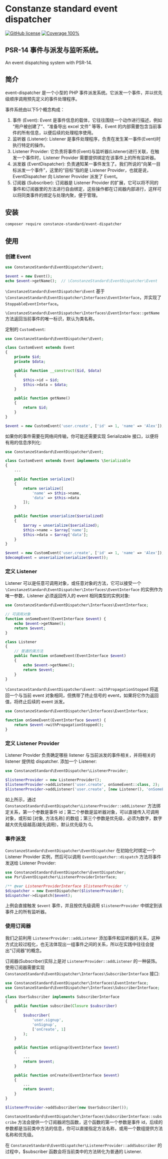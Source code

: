 # Constanze standard event dispatcher

[![GitHub license](https://img.shields.io/github/license/alienwow/SnowLeopard.svg)](https://github.com/constanze-standard/event-dispatcher/blob/master/LICENSE)
[![Coverage 100%](https://img.shields.io/azure-devops/coverage/swellaby/opensource/25.svg)](https://github.com/constanze-standard/event-dispatcher)

## PSR-14 事件与派发与监听系统。
An event dispatching system with PSR-14.

## 简介
event-dispatcher 是一个小型的 PHP 事件派发系统。它派发一个事件，并以优先级顺序调用预先定义的事件处理程序。

事件系统由以下5个概念构成：
1. 事件 (Event): Event 是事件信息的载体，它往往围绕一个动作进行描述，例如 “用户被创建了”、“准备导出 excel 文件” 等等，Event 的内部需要包含当前事件的所有信息，以便后续的处理程序使用。
2. 监听器 (Listener): Listener 是事件处理程序，负责在发生某一事件(Event)时执行特定的操作。
3. Listener Provider: 它负责将事件(Event)与监听器(Listener)进行关联，在触发一个事件时，Listener Provider 需要提供绑定在该事件上的所有监听器。
4. 派发器 (EventDispatcher): 负责通知某一事件发生了。我们所说的“向某一目标派发一个事件”，这里的“目标”指的是 Listener Provider，也就是说，EventDispatcher 向 Listener Provider 派发了 Event。
5. 订阅器 (Subscriber): 订阅器是 Listener Provider 的扩展，它可以将不同的事件和订阅器里的方法进行自由绑定，这些操作都在订阅器内部进行，这样可以将同类事件的绑定与处理内聚，便于管理。

## 安装
```bash
composer require constanze-standard/event-dispatcher
```

## 使用
### 创建 Event
```php
use ConstanzeStandard\EventDispatcher\Event;

$event = new Event();
echo $event->getName();  // \ConstanzeStandard\EventDispatcher\Event
```
`\ConstanzeStandard\EventDispatcher\Event` 基于 `\ConstanzeStandard\EventDispatcher\Interfaces\EventInterface`，并实现了`StoppableEventInterface`。

`\ConstanzeStandard\EventDispatcher\Interfaces\EventInterface::getName` 方法返回当前事件的唯一标识，默认为类名称。

定制的 `CustomEvent`:
```php
use ConstanzeStandard\EventDispatcher\Event;

class CustomEvent extends Event
{
    private $id;
    private $data;

    public function __construct($id, $data)
    {
        $this->id = $id;
        $this->data = $data;
    }

    public function getName()
    {
        return $id;
    }
}

$event = new CustomEvent('user.create', ['id' => 1, 'name' => 'Alex']);
```

如果你的事件需要在网络间传输，你可能还需要实现 Serializable 接口，以便将有用的信息序列化:
```php
use ConstanzeStandard\EventDispatcher\Event;

class CustomEvent extends Event implements \Serializable
{
    ...

    public function serialize()
    {
        return serialize([
            'name' => $this->name,
            'data' => $this->data
        ]);
    }

    public function unserialize($serialized)
    {
        $array = unserialize($serialized);
        $this->name = $array['name'];
        $this->data = $array['data'];
    }
}

$event = new CustomEvent('user.create', ['id' => 1, 'name' => 'Alex']);
$decompEvent = unserialize(serialize($event));
```

### 定义 Listener
Listener 可以是任意可调用对象，或任意对象的方法，它可以接受一个 `\ConstanzeStandard\EventDispatcher\Interfaces\EventInterface` 的实例作为唯一参数，Listener 必须返回传入的 event 相同类型的实例对象:
```php
use ConstanzeStandard\EventDispatcher\Interfaces\EventInterface;

// 可调用对象
function onSomeEvent(EventInterface $event) {
    echo $event->getName();
    return $event;
}

class Listener
{
    // 普通的类方法
    public function onSomeEvent(EventInterface $event)
    {
        echo $event->getName();
        return $event;
    }
}
```

`\ConstanzeStandard\EventDispatcher\Event::withPropagationStopped` 将返回一个与当前 event 对象相同，但携带了终止信号的 event，如果将它作为返回值，将终止后续的 event 派发。

```php
use ConstanzeStandard\EventDispatcher\Interfaces\EventInterface;

function onSomeEvent(EventInterface $event) {
    return $event->withPropagationStopped();
}
```

### 定义 Listener Provider
Listener Provider 负责确定哪些 listener 与当前派发的事件相关，并将相关的 listener 提供给 dispatcher. 
添加一个 Listener:
```php
use ConstanzeStandard\EventDispatcher\ListenerProvider;

$listenerProvider = new ListenerProvider();
$listenerProvider->addListener('user.create', onSomeEvent::class, 2);
$listenerProvider->addListener('user.create', [new Listener(), 'onSomeEvent'], 10);
```
如上所示，通过 `ConstanzeStandard\EventDispatcher\ListenerProvider::addListener` 方法绑定关系，第一个参数是事件 id；第二个参数是监听器对象，可以直接传入可调用对象，或形如 [对象, 方法名称] 的数组；第三个参数是优先级，必须为数字，数字越大优先级越高(越先调用)，默认优先级为 0。

### 事件派发
`ConstanzeStandard\EventDispatcher\EventDispatcher` 在初始化时绑定一个 Listener Provider 实例，然后可以调用 `EventDispatcher::dispatch` 方法将事件发送给 Listener Provider:
```php
use ConstanzeStandard\EventDispatcher\EventDispatcher;
use Psr\EventDispatcher\ListenerProviderInterface;

/** @var ListenerProviderInterface $listenerProvider */
$dispatcher = new EventDispatcher($listenerProvider);
$dispatcher->dispatch($event);
```
上例会直接触发 `$event` 事件，并且按优先级调用 `$listenerProvider` 中绑定到该事件上的所有监听器。

### 使用订阅器
我们之前利用 `ListenerProvider::addListener` 添加事件和监听器的关系，这种方式比较过程化，也无法体现出一组事件之间的关系，所以在实践中往往会提出“订阅器”的概念。

订阅器(Subscriber)实际上是对 `ListenerProvider::addListener` 的一种装饰。使用订阅器需要实现 `ConstanzeStandard\EventDispatcher\Interfaces\SubscriberInterface` 接口:
```php
use ConstanzeStandard\EventDispatcher\Interfaces\EventInterface;
use ConstanzeStandard\EventDispatcher\Interfaces\SubscriberInterface;

class UserSubscriber implements SubscriberInterface
{
    public function subscribe(Closure $subscriber)
    {
        $subscriber(
            'user.signup',
            'onSignup',
            ['onCreate', 1]
        );
    }

    public function onSignup(EventInterface $event)
    {
        ...
        return $event;
    }

    public function onCreate(EventInterface $event)
    {
        ...
        return $event;
    }
}

$listenerProvider->addSubscriber(new UserSubscriber());
```

`ConstanzeStandard\EventDispatcher\Interfaces\SubscriberInterface::subscribe` 方法会提供一个订阅器闭包函数，这个函数的第一个参数是事件 id，后续的参数都是当前类中方法的信息，你可以直接指定方法名称，或用一个数组提供方法名称和优先级。

在 `ConstanzeStandard\EventDispatcher\ListenerProvider::addSubscriber` 的过程中，$subscriber 函数会将当前类中的方法转化为普通的 Listener.
